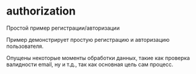 # authorization
Простой пример регистрации/авторизации

Пример демонстрирует простую регистрацию и авторизацию пользователя.

Опущены некоторые моменты обработки данных, такие как проверка валидности email, ну и т.д.,
так как основная цель сам процесс. 
